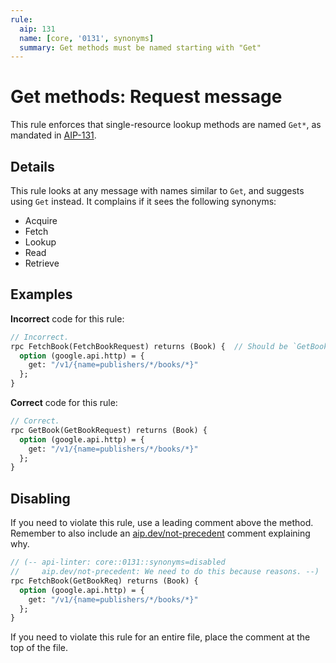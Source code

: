 ```yaml
---
rule:
  aip: 131
  name: [core, '0131', synonyms]
  summary: Get methods must be named starting with "Get"
---
```


# Get methods: Request message

This rule enforces that single-resource lookup methods are named `Get*`, as
mandated in [AIP-131][].

## Details

This rule looks at any message with names similar to `Get`, and suggests using
`Get` instead. It complains if it sees the following synonyms:

- Acquire
- Fetch
- Lookup
- Read
- Retrieve

## Examples

**Incorrect** code for this rule:

```proto
// Incorrect.
rpc FetchBook(FetchBookRequest) returns (Book) {  // Should be `GetBook`.
  option (google.api.http) = {
    get: "/v1/{name=publishers/*/books/*}"
  };
}
```

**Correct** code for this rule:

```proto
// Correct.
rpc GetBook(GetBookRequest) returns (Book) {
  option (google.api.http) = {
    get: "/v1/{name=publishers/*/books/*}"
  };
}
```

## Disabling

If you need to violate this rule, use a leading comment above the method.
Remember to also include an [aip.dev/not-precedent][] comment explaining why.

```proto
// (-- api-linter: core::0131::synonyms=disabled
//     aip.dev/not-precedent: We need to do this because reasons. --)
rpc FetchBook(GetBookReq) returns (Book) {
  option (google.api.http) = {
    get: "/v1/{name=publishers/*/books/*}"
  };
}
```

If you need to violate this rule for an entire file, place the comment at the
top of the file.

[aip-131]: https://aip.dev/131
[aip.dev/not-precedent]: https://aip.dev/not-precedent
